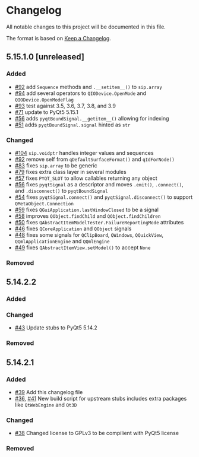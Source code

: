 # Changelog

All notable changes to this project will be documented in this file.

The format is based on [Keep a Changelog](https://keepachangelog.com/en/1.0.0/).

## 5.15.1.0 [unreleased]

### Added
* [#92](https://github.com/stlehmann/PyQt5-stubs/pull/92) add `Sequence` methods and `.__setitem__()` to `sip.array`
* [#94](https://github.com/stlehmann/PyQt5-stubs/pull/94) add several operators to `QIODevice.OpenMode` and `QIODevice.OpenModeFlag`
* [#93](https://github.com/stlehmann/PyQt5-stubs/pull/93) test against 3.5, 3.6, 3.7, 3.8, and 3.9
* [#71](https://github.com/stlehmann/PyQt5-stubs/pull/71) update to PyQt5 5.15.1
* [#56](https://github.com/stlehmann/PyQt5-stubs/pull/56) adds `pyqtBoundSignal.__getitem__()` allowing for indexing
* [#51](https://github.com/stlehmann/PyQt5-stubs/pull/51) adds `pyqtBoundSignal.signal` hinted as `str`

### Changed
* [#104](https://github.com/stlehmann/PyQt5-stubs/pull/104) `sip.voidptr` handles integer values and sequences
* [#92](https://github.com/stlehmann/PyQt5-stubs/pull/92) remove self from `qDefaultSurfaceFormat()` and `qIdForNode()`
* [#83](https://github.com/stlehmann/PyQt5-stubs/pull/83) fixes `sip.array` to be generic
* [#79](https://github.com/stlehmann/PyQt5-stubs/pull/79) fixes extra class layer in several modules
* [#57](https://github.com/stlehmann/PyQt5-stubs/pull/57) fixes `PYQT_SLOT` to allow callables returning any object
* [#56](https://github.com/stlehmann/PyQt5-stubs/pull/56) fixes `pyqtSignal` as a descriptor and moves `.emit()`, `.connect()`, and `.disconnect()` to `pyqtBoundSignal`
* [#54](https://github.com/stlehmann/PyQt5-stubs/pull/54) fixes `pyqtSignal.connect()` and `pyqtSignal.disconnect()` to support `QMetaObject.Connection`
* [#59](https://github.com/stlehmann/PyQt5-stubs/pull/59) fixes `QGuiApplication.lastWindowClosed` to be a signal
* [#58](https://github.com/stlehmann/PyQt5-stubs/pull/50) improves `QObject.findChild` and `QObject.findChildren`
* [#50](https://github.com/stlehmann/PyQt5-stubs/pull/50) fixes `QAbstractItemModelTester.FailureReportingMode` attributes
* [#46](https://github.com/stlehmann/PyQt5-stubs/pull/46) fixes `QCoreApplication` and `QObject` signals
* [#48](https://github.com/stlehmann/PyQt5-stubs/pull/48) fixes some signals for `QClipBoard`, `QWindows`, `QQuickView`, `QQmlApplicationEngine` and `QQmlEngine`
* [#49](https://github.com/stlehmann/PyQt5-stubs/pull/49) fixes `QAbstractItemView.setModel()` to accept `None`

### Removed

## 5.14.2.2

### Added

### Changed
* [#43](https://github.com/stlehmann/PyQt5-stubs/pull/43) Update stubs to PyQt5 5.14.2

### Removed

## 5.14.2.1

### Added
* [#39](https://github.com/stlehmann/PyQt5-stubs/pull/39) Add this changelog file
* [#36](https://github.com/stlehmann/PyQt5-stubs/pull/36),
[#41](https://github.com/stlehmann/PyQt5-stubs/pull/41)
New build script for upstream stubs includes extra packages like `QtWebEngine` and `Qt3D`

### Changed
* [#38](https://github.com/stlehmann/PyQt5-stubs/pull/38) Changed license to GPLv3 to be compilient with PyQt5 license

### Removed
